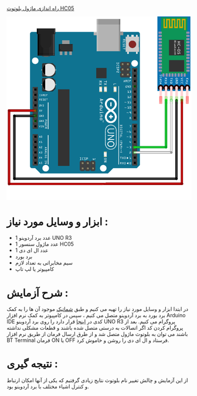 #

[ راه اندازی ماژول بلوتوث HC05 ](https://github.com/mohsenkmt/MicroProcessor/blob/main/Arduino%20File/14030912/2%20HC05/HC05.ino)

<p align="center">
  <img src="https://github.com/mohsenkmt/MicroProcessor/blob/main/Photo/30_HC05.jpeg" alt="HC05" />
</p>


# ابزار و وسایل مورد نیاز :
* 1 عدد برد آردوینو UNO R3
* 1 عدد ماژول سنسور HC05
* 1 عدد ال ای دی 
* برد بورد
* سیم مخابراتی به تعداد لازم
* کامپیوتر یا لپ تاپ

 # شرح آزمایش : 
 در ابتدا ابزار و وسایل مورد نیاز را تهیه می کنیم و طبق [شماتیک](https://github.com/mohsenkmt/MicroProcessor/blob/main/Photo/30_HC05.jpeg) موجود آن ها را به کمک برد بورد به برد آردوینو متصل می کنیم ، سپس در کامپیوتر به کمک نرم افزار Arduino IDE کدی در [اینجا](https://github.com/mohsenkmt/MicroProcessor/blob/main/Arduino%20File/14030912/2%20HC05/HC05.ino) قرار دارد را روی برد آردوینو UNO R3 پروگرام می کنیم.
 بعد از پروگرام کردن کد اگر اتصالات به درستی متصل شده باشند و قطعات مشکلی نداشته باشند می توان به بلوتوث ماژول متصل شد و از طرق ارسال فرمان از طریق نرم افزار BT Terminal فرمان ON یا OFF فرستاد و ال ای دی را روشن و خاموش کرد.


 # نتیجه گیری : 
 از این آزمایش و چالش تغییر نام بلوتوث نتایج زیادی گرفتیم که یکی از آنها امکان ارتباط و کنترل اشیاء مختلف با برد آردوینو بود.

